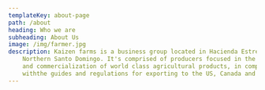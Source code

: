 ```yaml
---
templateKey: about-page
path: /about
heading: Who we are
subheading: About Us
image: /img/farmer.jpg
description: Kaizen farms is a business group located in Hacienda Estrella,
    Northern Santo Domingo. It's comprised of producers focused in the harvesting
    and commercialization of world class agricultural products, in compliance
    withthe guides and regulations for exporting to the US, Canada and Europe.
---
```

